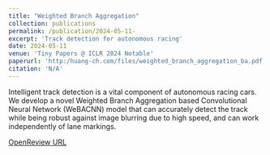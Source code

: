 ```yaml
---
title: "Weighted Branch Aggregation"
collection: publications
permalink: /publication/2024-05-11-
excerpt: 'Track detection for autonomous racing'
date: 2024-05-11
venue: 'Tiny Papers @ ICLR 2024 Notable'
paperurl: 'http:/huang-ch.com/files/weighted_branch_aggregation_ba.pdf'
citation: 'N/A'
---
```

Intelligent track detection is a vital component of autonomous racing cars. We develop a novel Weighted Branch Aggregation based Convolutional Neural Network (WeBACNN) model that can accurately detect the track while being robust against image blurring due to high speed, and can work independently of lane markings.

[OpenReview URL](https://openreview.net/pdf?id=K3ilD3QhX6)
